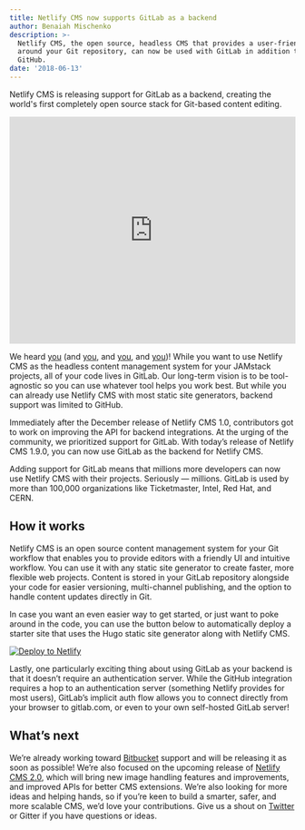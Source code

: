 ```yaml
---
title: Netlify CMS now supports GitLab as a backend
author: Benaiah Mischenko
description: >-
  Netlify CMS, the open source, headless CMS that provides a user-friendly UI
  around your Git repository, can now be used with GitLab in addition to
  GitHub.
date: '2018-06-13'
---
```

Netlify CMS is releasing support for GitLab as a backend, creating the world's first completely open source stack for Git-based content editing.

<iframe width="100%" height="400" src="https://www.youtube.com/embed/ZrM3U0z8Sks?autoplay=1&loop=1&playlist=ZrM3U0z8Sks&mute=1&controls=0&modestbranding=1&showinfo=0" frameborder="0" allow="autoplay; encrypted-media" allowfullscreen></iframe>

We heard [you](https://github.com/netlify/netlify-cms/pull/517#issuecomment-383283557) (and [you](https://github.com/netlify/netlify-cms/pull/517#issuecomment-355386542), and [you](https://github.com/netlify/netlify-cms/pull/517#issuecomment-343569725), and [you](https://github.com/netlify/netlify-cms/pull/517#issuecomment-333629637))! While you want to use Netlify CMS as the headless content management system for your JAMstack projects, all of your code lives in GitLab. Our long-term vision is to be tool-agnostic so you can use whatever tool helps you work best. But while you can already use Netlify CMS with most static site generators, backend support was limited to GitHub.

Immediately after the December release of Netlify CMS 1.0, contributors got to work on improving the API for backend integrations. At the urging of the community, we prioritized support for GitLab. With today’s release of Netlify CMS 1.9.0, you can now use GitLab as the backend for Netlify CMS.

Adding support for GitLab means that millions more developers can now use Netlify CMS with their projects. Seriously — millions. GitLab is used by more than 100,000 organizations like Ticketmaster, Intel, Red Hat, and CERN.

## How it works

Netlify CMS is an open source content management system for your Git workflow that enables you to provide editors with a friendly UI and intuitive workflow. You can use it with any static site generator to create faster, more flexible web projects. Content is stored in your GitLab repository alongside your code for easier versioning, multi-channel publishing, and the option to handle content updates directly in Git.

In case you want an even easier way to get started, or just want to poke around in the code, you can use the button below to automatically deploy a starter site that uses the Hugo static site generator along with Netlify CMS. 

<a href="https://app.netlify.com/start/deploy?repository=https://gitlab.com/netlify-templates/one-click-hugo-cms&stack=cms" rel="nofollow noreferrer noopener" target="_blank"><img src="https://www.netlify.com/img/deploy/button.svg" alt="Deploy to Netlify"></a>

Lastly, one particularly exciting thing about using GitLab as your backend is that it doesn’t require an authentication server. While the GitHub integration requires a hop to an authentication server (something Netlify provides for most users), GitLab’s implicit auth flow allows you to connect directly from your browser to gitlab.com, or even to your own self-hosted GitLab server!

## What’s next

We’re already working toward [Bitbucket](https://github.com/netlify/netlify-cms/pull/525) support and will be releasing it as soon as possible! We’re also focused on the upcoming release of [Netlify CMS 2.0](https://github.com/netlify/netlify-cms/issues/1280), which will bring new image handling features and improvements, and improved APIs for better CMS extensions. We’re also looking for more ideas and helping hands, so if you’re keen to build a smarter, safer, and more scalable CMS, we’d love your contributions. Give us a shout on [Twitter](https://twitter.com/netlifycms) or Gitter if you have questions or ideas.
